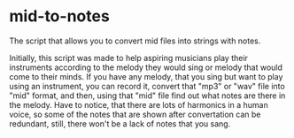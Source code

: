 # mid-to-notes
The script that allows you to convert mid files into strings with notes.

Initially, this script was made to help aspiring musicians play their instruments according to the melody they would sing or melody that would come to their minds.
If you have any melody, that you sing but want to play using an instrument, you can record it, convert that "mp3" or "wav" file into "mid" format, and then, using that "mid" file find out what notes are there in the melody. Have to notice, that there are lots of harmonics in a human voice, so some of the notes that are shown after convertation can be redundant, still, there won't be a lack of notes that you sang.

